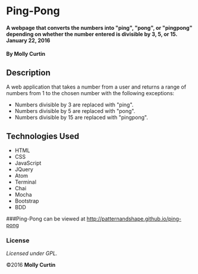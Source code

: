 # Ping-Pong

#### A webpage that converts the numbers into "ping", "pong", or "pingpong" depending on whether the number entered is divisible by 3, 5, or 15.  January 22, 2016

#### By Molly Curtin

## Description

A web application that takes a number from a user and returns a range of numbers from 1 to the chosen number with the following exceptions:

* Numbers divisible by 3 are replaced with "ping".
* Numbers divisible by 5 are replaced with "pong".
* Numbers divisible by 15 are replaced with "pingpong".

## Technologies Used

* HTML
* CSS
* JavaScript
* JQuery
* Atom
* Terminal
* Chai
* Mocha
* Bootstrap
* BDD

###Ping-Pong can be viewed at http://patternandshape.github.io/ping-pong

### License

*Licensed under GPL.*

&copy;2016 **Molly Curtin**
